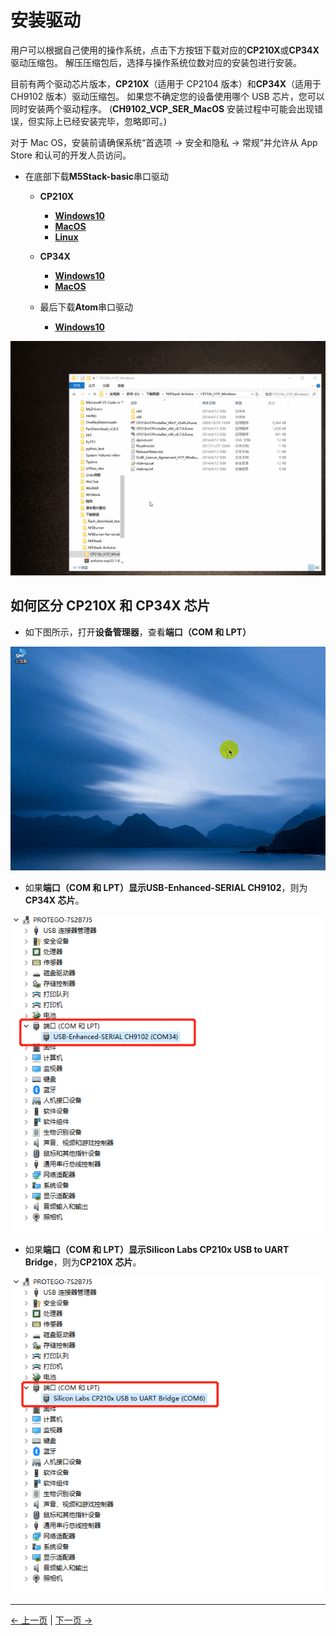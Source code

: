 # 安装驱动

用户可以根据自己使用的操作系统，点击下方按钮下载对应的**CP210X**或**CP34X**驱动压缩包。 解压压缩包后，选择与操作系统位数对应的安装包进行安装。

目前有两个驱动芯片版本，**CP210X**（适用于 CP2104 版本）和**CP34X**（适用于 CH9102 版本）驱动压缩包。 如果您不确定您的设备使用哪个 USB 芯片，您可以同时安装两个驱动程序。 (**CH9102_VCP_SER_MacOS** 安装过程中可能会出现错误，但实际上已经安装完毕，忽略即可。)

对于 Mac OS，安装前请确保系统“首选项 -> 安全和隐私 -> 常规”并允许从 App Store 和认可的开发人员访问。

- 在底部下载**M5Stack-basic**串口驱动

  - **CP210X**

    - [ **Windows10** ](https://download.elephantrobotics.com/software/drivers/CP210x_VCP_Windows.zip)
    - [ **MacOS** ](https://download.elephantrobotics.com/software/drivers/CP210x_VCP_MacOS.zip)
    - [ **Linux** ](https://download.elephantrobotics.com/software/drivers/CP210x_VCP_Linux.zip)

  - **CP34X**

    - [ **Windows10** ](https://download.elephantrobotics.com/software/drivers/CH9102_VCP_SER_Windows.exe)
    - [ **MacOS** ](https://download.elephantrobotics.com/software/drivers/CH9102_VCP_MacOS.zip)

  - 最后下载**Atom**串口驱动

    - [ **Windows10** ](https://download.elephantrobotics.com/software/drivers/CDM21228_Setup.zip)

![P210X_install](./img/4.1.1.2-CP210X_install.gif)

## 如何区分 CP210X 和 CP34X 芯片

- 如下图所示，打开**设备管理器**，查看**端口（COM 和 LPT）**

![frimware_check](./img/4.1.1.3-firmware_check.gif)

- 如果**端口（COM 和 LPT）**显示**USB-Enhanced-SERIAL CH9102**，则为**CP34X 芯片**。

![CP34X](./img/4.1.1.3-CP34X.png)

- 如果**端口（COM 和 LPT）**显示**Silicon Labs CP210x USB to UART Bridge**，则为**CP210X 芯片**。

![CP210C](./img/4.1.1.3-CP210X.png)

---

[← 上一页](5.2.1-setup.md) | [下一页 →](5.2.3-flash_firmwares.md)